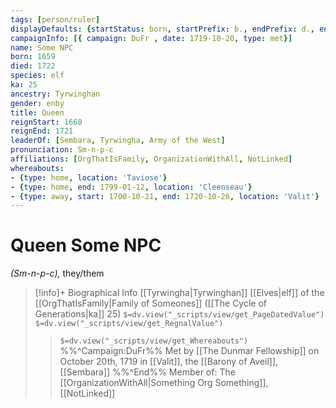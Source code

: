 ```yaml
---
tags: [person/ruler]
displayDefaults: {startStatus: born, startPrefix: b., endPrefix: d., endStatus: died}
campaignInfo: [{ campaign: DuFr , date: 1719-10-20, type: met}]
name: Some NPC
born: 1659
died: 1722
species: elf
ka: 25
ancestry: Tyrwinghan
gender: enby
title: Queen
reignStart: 1660
reignEnd: 1721
leaderOf: [Sembara, Tyrwingha, Army of the West]
pronunciation: Sm-n-p-c
affiliations: [OrgThatIsFamily, OrganizationWithAll, NotLinked]
whereabouts:
- {type: home, location: 'Taviose'}
- {type: home, end: 1799-01-12, location: 'Cleenseau'}
- {type: away, start: 1700-10-21, end: 1720-10-26, location: 'Valit'}
---
```

# Queen Some NPC
*(Sm-n-p-c),* they/them
>[!info]+ Biographical Info
> [[Tyrwingha|Tyrwinghan]] [[Elves|elf]] of the [[OrgThatIsFamily|Family of Someones]] ([[The Cycle of Generations|ka]] 25)
> `$=dv.view("_scripts/view/get_PageDatedValue")`
> `$=dv.view("_scripts/view/get_RegnalValue")`
>> `$=dv.view("_scripts/view/get_Whereabouts")`
>> %%^Campaign:DuFr%% Met by [[The Dunmar Fellowship]] on October 20th, 1719 in [[Valit]], the [[Barony of Aveil]], [[Sembara]] %%^End%%
>> Member of: The [[OrganizationWithAll|Something Org Something]], [[NotLinked]]
